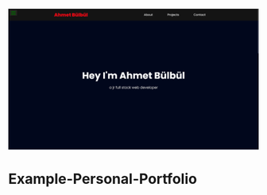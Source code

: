 ![example_personal_portfolio_1366x768_poster](./git-images/example_personal_portfolio_1366x768_poster.png)

# Example-Personal-Portfolio
